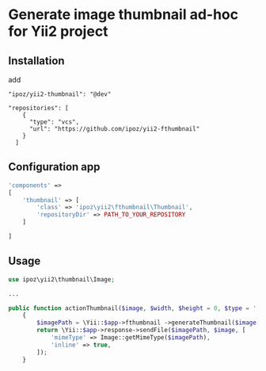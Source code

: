 Generate image thumbnail ad-hoc for Yii2 project
===================================

Installation
----------
add
```
"ipoz/yii2-thumbnail": "@dev"
```

```
"repositories": [
    {
      "type": "vcs",
      "url": "https://github.com/ipoz/yii2-fthumbnail"
    }
  ]
```

Configuration app
----------
```php
'components' =>
[
    'thumbnail' => [
        'class' => 'ipoz\yii2\fthumbnail\Thumbnail',
        'repositoryDir' => PATH_TO_YOUR_REPOSITORY
    ]

]
```

Usage
----------
```php
use ipoz\yii2\thumbnail\Image;

...

public function actionThumbnail($image, $width, $height = 0, $type = '')
    {
        $imagePath = \Yii::$app->fthumbnail ->generateThumbnail($image, $width, $height, $type);
        return \Yii::$app->response->sendFile($imagePath, $image, [
            'mimeType' => Image::getMimeType($imagePath),
            'inline' => true,
        ]);
    }
```
